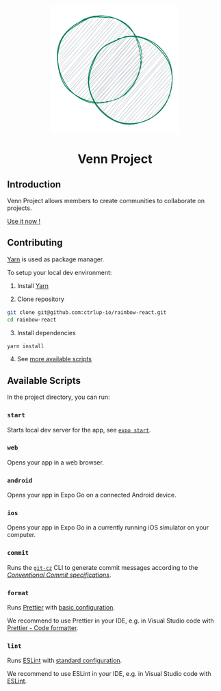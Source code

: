 <p align="center">
  <img
    width="300px"
    src="docs/logo.png"
    alt="Venn Project Logo" />
</p>

<h1 align="center">Venn Project</h1>

## Introduction

Venn Project allows members to create communities to collaborate on projects.

[Use it now !](https://expo.dev/@qbaepst/venn-project)

## Contributing

[Yarn](https://classic.yarnpkg.com/en/docs/cli/) is used as package manager.

To setup your local dev environment:

1. Install [Yarn](https://classic.yarnpkg.com/en/docs/install)

2. Clone repository

```sh
git clone git@github.com:ctrlup-io/rainbow-react.git
cd rainbow-react
```

3. Install dependencies

```sh
yarn install
```

4. See [more available scripts](README.md#scripts)

## Available Scripts

In the project directory, you can run:

### `start`

Starts local dev server for the app, see [`expo start`](https://docs.expo.dev/workflow/expo-cli/#expo-start).

### `web`

Opens your app in a web browser.

### `android`

Opens your app in Expo Go on a connected Android device.

### `ios`

Opens your app in Expo Go in a currently running iOS simulator on your computer.

### `commit`

Runs the [`git-cz`](https://github.com/streamich/git-cz) CLI to generate commit messages according to the [_Conventional Commit specifications_](https://www.conventionalcommits.org/en/v1.0.0/#specification).

### `format`

Runs [Prettier](https://prettier.io/) with [basic configuration](https://prettier.io/docs/en/configuration.html#basic-configuration).

We recommend to use Prettier in your IDE, e.g. in Visual Studio code with [Prettier - Code formatter](https://marketplace.visualstudio.com/items?itemName=esbenp.prettier-vscode).

### `lint`

Runs [ESLint](https://eslint.org/) with [standard configuration](https://standardjs.com/).

We recommend to use ESLint in your IDE, e.g. in Visual Studio code with [ESLint](https://marketplace.visualstudio.com/items?itemName=dbaeumer.vscode-eslint).
